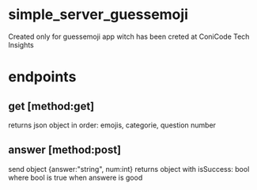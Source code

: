 # simple_server_guessemoji
Created only for guessemoji app witch has been creted at ConiCode Tech Insights
# endpoints
## get [method:get]
 returns json object in order: emojis, categorie, question number
## answer [method:post]
 send object {answer:"string", num:int}
 returns object with isSuccess: bool where bool is true when answere is good
